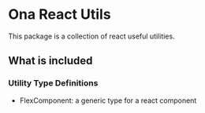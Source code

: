 # Ona React Utils

This package is a collection of react useful utilities.

## What is included

### Utility Type Definitions

- FlexComponent: a generic type for a react component
